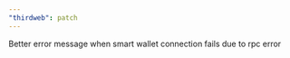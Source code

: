 ```yaml
---
"thirdweb": patch
---
```


Better error message when smart wallet connection fails due to rpc error
